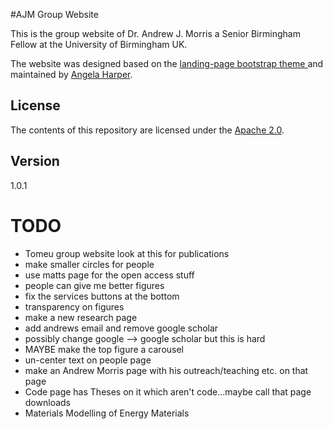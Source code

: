 #AJM Group Website 

This is the group website of Dr. Andrew J. Morris a Senior Birmingham Fellow at the University of Birmingham UK.

The website was designed based on the [landing-page bootstrap theme ](http://startbootstrap.com/templates/landing-page/) and maintained by [Angela Harper](http://harpaf13.github.io).

## License
The contents of this repository are licensed under the [Apache
2.0](http://www.apache.org/licenses/LICENSE-2.0.html).

## Version
1.0.1


# TODO
- Tomeu group website look at this for publications
- make smaller circles for people
- use matts page for the open access stuff
- people can give me better figures
- fix the services buttons at the bottom
- transparency on figures
- make a new research page
- add andrews email and remove google scholar
- possibly change google --> google scholar but this is hard
- MAYBE make the top figure a carousel
- un-center text on people page
- make an Andrew Morris page with his outreach/teaching etc. on that page
- Code page has Theses on it which aren't code...maybe call that page downloads
- Materials Modelling of Energy Materials
